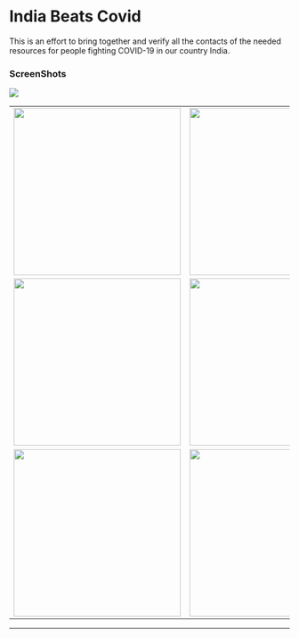 # India Beats Covid

This is an effort to bring together and verify all the contacts of the needed resources for people fighting COVID-19 in our country India.



### ScreenShots

<img src="https://i.imgur.com/YljAW0P.png">

|                                                           |                                                           |
| --------------------------------------------------------- | --------------------------------------------------------- |
| <img src="https://i.imgur.com/QGitch2.png"  width="300"/> | <img src="https://i.imgur.com/Y1hIyHw.png" width="300"/>  |
| <img src="https://i.imgur.com/nM0owm8.png"  width="300"/> | <img src="https://i.imgur.com/uhMOGfn.png"  width="300"/> |
| <img src="https://i.imgur.com/lUzRWBW.png" width="300"/>  | <img src="https://i.imgur.com/pgN6knC.png"  width="300"/> |

---




